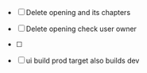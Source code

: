 - [ ] Delete opening and its chapters
- [ ] Delete opening check user owner
- [ ] 

- [ ] ui build prod target also builds dev
